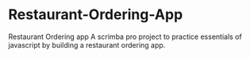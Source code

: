 # Restaurant-Ordering-App
Restaurant Ordering app
A scrimba pro project to practice essentials of javascript by building a restaurant ordering app.
